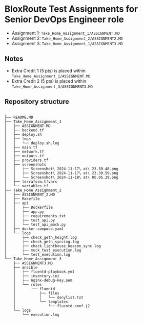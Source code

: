 # BloxRoute Test Assignments for Senior DevOps Engineer role

- Assignment 1: `Take_Home_Assignment_1/ASSIGNMENT.MD`
- Assignment 2: `Take_Home_Assignment_2/ASSIGNMENT2.MD`
- Assignment 3: `Take_Home_Assignment_1/ASSIGNMENT3.MD`

## Notes

- Extra Credit 1 (5 pts) is placed within `Take_Home_Assignment_1/ASSIGNMENT.MD`
- Extra Credit 2 (5 pts) is placed within `Take_Home_Assignment_3/ASSIGNMENT3.MD`

## Repository structure

```plaintext
.
├── README.MD
├── Take_Home_Assignment_1
│   ├── ASSIGNMENT.MD
│   ├── backend.tf
│   ├── deploy.sh
│   ├── logs
│   │   └── deploy.sh.log
│   ├── main.tf
│   ├── network.tf
│   ├── outputs.tf
│   ├── providers.tf
│   ├── screenshots
│   │   ├── Screenshot\ 2024-11-17\ at\ 23.39.48.png
│   │   ├── Screenshot\ 2024-11-17\ at\ 23.39.59.png
│   │   └── Screenshot\ 2024-11-18\ at\ 00.05.29.png
│   ├── terraform.tfvars
│   └── variables.tf
├── Take_Home_Assignment_2
│   ├── ASSIGNMENT_2.MD
│   ├── Makefile
│   ├── api
│   │   ├── Dockerfile
│   │   ├── app.py
│   │   ├── requirements.txt
│   │   ├── test_api.py
│   │   └── test_api_mock.py
│   ├── docker-compose.yaml
│   └── logs
│       ├── check_geth_height.log
│       ├── check_geth_syncing.log
│       ├── check_lighthouse_beacon_sync.log
│       ├── mock_test_execution.log
│       └── test_execution.log
└── Take_Home_Assignment_3
    ├── ASSIGNMENT3.MD
    ├── ansible
    │   ├── fluentd-playbook.yml
    │   ├── inventory.ini
    │   ├── nginx-debug-key.pem
    │   └── roles
    │       └── fluentd
    │           ├── files
    │           │   └── denylist.txt
    │           └── templates
    │               └── fluentd.conf.j2
    └── logs
        └── execution.log
```
